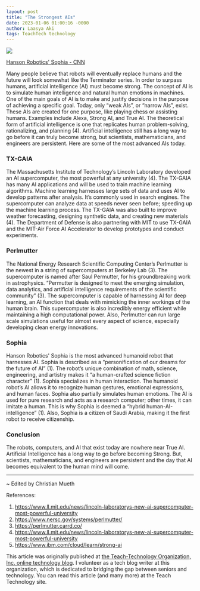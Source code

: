```yaml
---
layout: post
title: "The Strongest AIs"
date: 2023-01-06 01:00:16 -0000
author: Laasya Aki
tags: TeachTech technology
---
```

![](https://img1.wsimg.com/isteam/ip/256c2eac-6fce-4fa6-8cc2-cb0858d3cc58/http---cdn.cnn.com-cnnnext-dam-assets-18103115.jpg/:/cr=t:0%25,l:0%25,w:100%25,h:100%25/rs=w:1280)

[Hanson Robotics' Sophia - CNN](https://www.cnn.com/style/article/sophia-robot-artificial-intelligence-smart-creativity/index.html)

Many people believe that robots will eventually replace humans and the future will look somewhat like the Terminator series. In order to surpass humans, artificial intelligence (AI) must become strong. The concept of AI is to simulate human intelligence and natural human emotions in machines. One of the main goals of AI is to make and justify decisions in the purpose of achieving a specific goal. Today, only “weak AIs”, or “narrow AIs”, exist. These AIs are created for one purpose, like playing chess or assisting humans. Examples include Alexa, Strong AI, and True AI. The theoretical form of artificial intelligence is one that replicates human problem-solving, rationalizing, and planning (4). Artificial intelligence still has a long way to go before it can truly become strong, but scientists, mathematicians, and engineers are persistent. Here are some of the most advanced AIs today.

### TX-GAIA

The Massachusetts Institute of Technology’s Lincoln Laboratory developed an AI supercomputer, the most powerful at any university (4). The TX-GAIA has many AI applications and will be used to train machine learning algorithms. Machine learning harnesses large sets of data and uses AI to develop patterns after analysis. It’s commonly used in search engines. The supercomputer can analyze data at speeds never seen before; speeding up the machine learning process. The TX-GAIA was also built to improve weather forecasting, designing synthetic data, and creating new materials (4). The Department of Defense is also partnering with MIT to use TX-GAIA and the MIT-Air Force AI Accelerator to develop prototypes and conduct experiments. 

### Perlmutter

The National Energy Research Scientific Computing Center’s Perlmutter is the newest in a string of supercomputers at Berkeley Lab (3). The supercomputer is named after Saul Permutter, for his groundbreaking work in astrophysics. “Permutter is designed to meet the emerging simulation, data analytics, and artificial intelligence requirements of the scientific community” (3). The supercomputer is capable of harnessing AI for deep learning, an AI function that deals with mimicking the inner workings of the human brain. This supercomputer is also incredibly energy efficient while maintaining a high computational power. Also, Perlmutter can run large scale simulations useful for almost every aspect of science, especially developing clean energy innovations.

### Sophia

Hanson Robotics' Sophia is the most advanced humanoid robot that harnesses AI. Sophia is described as a “personification of our dreams for the future of AI” (1). The robot’s unique combination of math, science, engineering, and artistry makes it “a human-crafted science fiction character” (1). Sophia specializes in human interaction. The humanoid robot’s AI allows it to recognize human gestures, emotional expressions, and human faces. Sophia also partially simulates human emotions. The AI is used for pure research and acts as a research computer; other times, it can imitate a human. This is why Sophia is deemed a “hybrid human-AI-intelligence” (1). Also, Sophia is a citizen of Saudi Arabia, making it the first robot to receive citizenship. 

### Conclusion

The robots, computers, and AI that exist today are nowhere near True AI. Artificial Intelligence has a long way to go before becoming Strong. But, scientists, mathematicians, and engineers are persistent and the day that AI becomes equivalent to the human mind will come. 


------------------

~ Edited by Christian Mueth 

References:
1. https://www.ll.mit.edu/news/lincoln-laboratorys-new-ai-supercomputer-most-powerful-university
2. https://www.nersc.gov/systems/perlmutter/
3. https://perlmutter.carrd.co/
4. https://www.ll.mit.edu/news/lincoln-laboratorys-new-ai-supercomputer-most-powerful-university
5. https://www.ibm.com/cloud/learn/strong-ai

This article was originally published at [the Teach-Technology Organization, Inc. online technology blog](https://teach-technology.org/blog). I volunteer as a tech blog writer at this organization, which is dedicated to bridging the gap between seniors and technology. You can read this article (and many more) at the Teach Technology site. 
